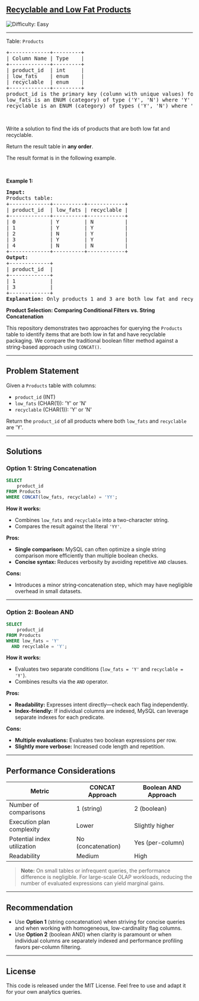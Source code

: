 <h2><a href="https://leetcode.com/problems/recyclable-and-low-fat-products">Recyclable and Low Fat Products</a></h2> <img src='https://img.shields.io/badge/Difficulty-Easy-brightgreen' alt='Difficulty: Easy' /><hr><p>Table: <code>Products</code></p>

<pre>
+-------------+---------+
| Column Name | Type    |
+-------------+---------+
| product_id  | int     |
| low_fats    | enum    |
| recyclable  | enum    |
+-------------+---------+
product_id is the primary key (column with unique values) for this table.
low_fats is an ENUM (category) of type (&#39;Y&#39;, &#39;N&#39;) where &#39;Y&#39; means this product is low fat and &#39;N&#39; means it is not.
recyclable is an ENUM (category) of types (&#39;Y&#39;, &#39;N&#39;) where &#39;Y&#39; means this product is recyclable and &#39;N&#39; means it is not.</pre>

<p>&nbsp;</p>

<p>Write a solution to find the ids of products that are both low fat and recyclable.</p>

<p>Return the result table in <strong>any order</strong>.</p>

<p>The result format is in the following example.</p>

<p>&nbsp;</p>
<p><strong class="example">Example 1:</strong></p>

<pre>
<strong>Input:</strong> 
Products table:
+-------------+----------+------------+
| product_id  | low_fats | recyclable |
+-------------+----------+------------+
| 0           | Y        | N          |
| 1           | Y        | Y          |
| 2           | N        | Y          |
| 3           | Y        | Y          |
| 4           | N        | N          |
+-------------+----------+------------+
<strong>Output:</strong> 
+-------------+
| product_id  |
+-------------+
| 1           |
| 3           |
+-------------+
<strong>Explanation:</strong> Only products 1 and 3 are both low fat and recyclable.
</pre>

**Product Selection: Comparing Conditional Filters vs. String Concatenation**

This repository demonstrates two approaches for querying the `Products` table to identify items that are both low in fat and have recyclable packaging. We compare the traditional boolean filter method against a string-based approach using `CONCAT()`.

---

## Problem Statement

Given a `Products` table with columns:

* `product_id` (INT)
* `low_fats` (CHAR(1)): 'Y' or 'N'
* `recyclable` (CHAR(1)): 'Y' or 'N'

Return the `product_id` of all products where both `low_fats` and `recyclable` are 'Y'.

---

## Solutions

### Option 1: String Concatenation

```sql
SELECT
    product_id
FROM Products
WHERE CONCAT(low_fats, recyclable) = 'YY';
```

**How it works:**

* Combines `low_fats` and `recyclable` into a two-character string.
* Compares the result against the literal `'YY'`.

**Pros:**

* **Single comparison:** MySQL can often optimize a single string comparison more efficiently than multiple boolean checks.
* **Concise syntax:** Reduces verbosity by avoiding repetitive `AND` clauses.

**Cons:**

* Introduces a minor string‑concatenation step, which may have negligible overhead in small datasets.

---

### Option 2: Boolean AND

```sql
SELECT
    product_id
FROM Products
WHERE low_fats = 'Y'
  AND recyclable = 'Y';
```

**How it works:**

* Evaluates two separate conditions (`low_fats = 'Y'` and `recyclable = 'Y'`).
* Combines results via the `AND` operator.

**Pros:**

* **Readability:** Expresses intent directly—check each flag independently.
* **Index-friendly:** If individual columns are indexed, MySQL can leverage separate indexes for each predicate.

**Cons:**

* **Multiple evaluations:** Evaluates two boolean expressions per row.
* **Slightly more verbose:** Increased code length and repetition.

---

## Performance Considerations

| Metric                      | CONCAT Approach    | Boolean AND Approach |
| --------------------------- | ------------------ | -------------------- |
| Number of comparisons       | 1 (string)         | 2 (boolean)          |
| Execution plan complexity   | Lower              | Slightly higher      |
| Potential index utilization | No (concatenation) | Yes (per-column)     |
| Readability                 | Medium             | High                 |

> **Note:** On small tables or infrequent queries, the performance difference is negligible. For large-scale OLAP workloads, reducing the number of evaluated expressions can yield marginal gains.

---

## Recommendation

* Use **Option 1** (string concatenation) when striving for concise queries and when working with homogeneous, low-cardinality flag columns.
* Use **Option 2** (boolean AND) when clarity is paramount or when individual columns are separately indexed and performance profiling favors per‑column filtering.

---

## License

This code is released under the MIT License. Feel free to use and adapt it for your own analytics queries.


